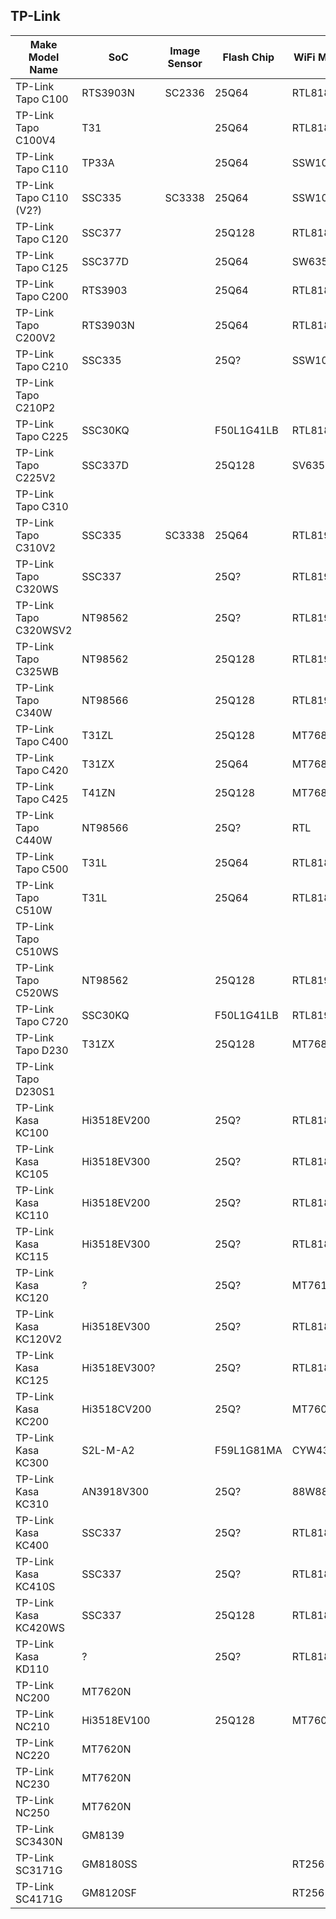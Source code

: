 TP-Link
-------

| Make Model Name         | SoC          | Image Sensor | Flash Chip | WiFi Module | FCC ID        |
|-------------------------|--------------|--------------|------------|-------------|---------------|
| TP-Link Tapo C100       | RTS3903N     | SC2336       | 25Q64      | RTL8188FTV  | TE7C100       |
| TP-Link Tapo C100V4     | T31          |              | 25Q64      | RTL8188FTV  | 2AXJ4C100V4   |
| TP-Link Tapo C110       | TP33A        |              | 25Q64      | SSW101B     | 2AXJ4C110     |
| TP-Link Tapo C110 (V2?) | SSC335       | SC3338       | 25Q64      | SSW101B     | TE7KC110      |
| TP-Link Tapo C120       | SSC377       |              | 25Q128     | RTL8188FTV  | 2AXJ4C120     |
| TP-Link Tapo C125       | SSC377D      |              | 25Q64      | SW6355      | 2AXJ4C125     |
| TP-Link Tapo C200       | RTS3903      |              | 25Q64      | RTL8188FTV  | TE7C200       |
| TP-Link Tapo C200V2     | RTS3903N     |              | 25Q64      | RTL8188FTV  | 2AXJ4C200V2   |
| TP-Link Tapo C210       | SSC335       |              | 25Q?       | SSW101B     | 2AXJ4C210     |
| TP-Link Tapo C210P2     |              |              |            |             |               |
| TP-Link Tapo C225       | SSC30KQ      |              | F50L1G41LB | RTL8188FTV  | 2AXJ4C225     |
| TP-Link Tapo C225V2     | SSC337D      |              | 25Q128     | SV6355      | 2AXJ4C225V2   |
| TP-Link Tapo C310       |              |              |            |             |               |
| TP-Link Tapo C310V2     | SSC335       | SC3338       | 25Q64      | RTL8192EU   | 2AXJ4C310V2   |
| TP-Link Tapo C320WS     | SSC337       |              | 25Q?       | RTL8192EU   | 2AXJ4C320WS   |
| TP-Link Tapo C320WSV2   | NT98562      |              | 25Q?       | RTL8192EU   | 2AXJ4C320WSV2 |
| TP-Link Tapo C325WB     | NT98562      |              | 25Q128     | RTL8192EU   | 2AXJ4C325WB   |
| TP-Link Tapo C340W      | NT98566      |              | 25Q128     | RTL8192EU   | 2AXJ4C340W    |
| TP-Link Tapo C400       | T31ZL        |              | 25Q128     | MT7682SN    | 2AXJ4C400     |
| TP-Link Tapo C420       | T31ZX        |              | 25Q64      | MT7682SN    | 2AXJ4C420     |
| TP-Link Tapo C425       | T41ZN        |              | 25Q128     | MT7682SN    | 2AXJ4C425     |
| TP-Link Tapo C440W      | NT98566      |              | 25Q?       | RTL         | 2AXJ4C440W    |
| TP-Link Tapo C500       | T31L         |              | 25Q64      | RTL8188FTV  | 2AXJ4C500     |
| TP-Link Tapo C510W      | T31L         |              | 25Q64      | RTL8188FTV  | 2AXJ4C510W    |
| TP-Link Tapo C510WS     |              |              |            |             |               |
| TP-Link Tapo C520WS     | NT98562      |              | 25Q128     | RTL8192EU   | 2AXJ4C520WS   |
| TP-Link Tapo C720       | SSC30KQ      |              | F50L1G41LB | RTL8192EU   | 2AXJ4C720     |  
| TP-Link Tapo D230       | T31ZX        |              | 25Q128     | MT7682SN    | 2AXJ4D230     |
| TP-Link Tapo D230S1     |              |              |            |             |               |
| TP-Link Kasa KC100      | Hi3518EV200  |              | 25Q?       | RTL8188FTV  | TE7KC100      |
| TP-Link Kasa KC105      | Hi3518EV300  |              | 25Q?       | RTL8188FTV  | TE7KC105      |
| TP-Link Kasa KC110      | Hi3518EV200  |              | 25Q?       | RTL8188FTV  | TE7KC110      |
| TP-Link Kasa KC115      | Hi3518EV300  |              | 25Q?       | RTL8188FTV  | TE7KC115      |
| TP-Link Kasa KC120      | ?            |              | 25Q?       | MT7610UN?   | TE7KC120      |
| TP-Link Kasa KC120V2    | Hi3518EV300  |              | 25Q?       | RTL8188FTV  | TE7KC120V2    |
| TP-Link Kasa KC125      | Hi3518EV300? |              | 25Q?       | RTL8188FTV  | TE7KC125      |
| TP-Link Kasa KC200      | Hi3518CV200  |              | 25Q?       | MT7601UN    | TE7KC200      |
| TP-Link Kasa KC300      | S2L-M-A2     |              | F59L1G81MA | CYW4334W    | TE7KC300      |
| TP-Link Kasa KC310      | AN3918V300   |              | 25Q?       | 88W8801     | TE7KC310      |
| TP-Link Kasa KC400      | SSC337       |              | 25Q?       | RTL8188FTV  | TE7KC400      |
| TP-Link Kasa KC410S     | SSC337       |              | 25Q?       | RTL8188FTV  | 2AXJ4KC410S   |
| TP-Link Kasa KC420WS    | SSC337       |              | 25Q128     | RTL8188FTV  | 2AXJ4KC420WS  |
| TP-Link Kasa KD110      | ?            |              | 25Q?       | RTL8188FTV  | 2AXJ4KD110    |
| TP-Link NC200           | MT7620N      |              |            |             | TE7NC200      |
| TP-Link NC210           | Hi3518EV100  |              | 25Q128     | MT7601UN    | TE7NC210      |
| TP-Link NC220           | MT7620N      |              |            |             | TE7NC220      |
| TP-Link NC230           | MT7620N      |              |            |             | TE7NC230      |
| TP-Link NC250           | MT7620N      |              |            |             | TE7NC250      |
| TP-Link SC3430N         | GM8139       |              |            |             | TE7SC3430N    |
| TP-Link SC3171G         | GM8180SS     |              |            | RT2561T     | TE7SC3171G    |
| TP-Link SC4171G         | GM8120SF     |              |            | RT2561T     | TE7SC4171G    |
